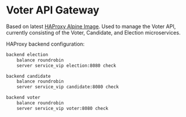 # Voter API Gateway

Based on latest [HAProxy Alpine Image](https://hub.docker.com/_/haproxy/). Used to manage the Voter API, currently consisting of the Voter, Candidate, and Election microservices.

HAProxy backend configuration:

```bash
backend election
    balance roundrobin
    server service_vip election:8080 check

backend candidate
    balance roundrobin
    server service_vip candidate:8080 check

backend voter
    balance roundrobin
    server service_vip voter:8080 check
```
